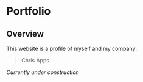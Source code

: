 # Portfolio

## Overview

This website is a profile of myself and my company:
> Chris Apps

_Currently under construction_

